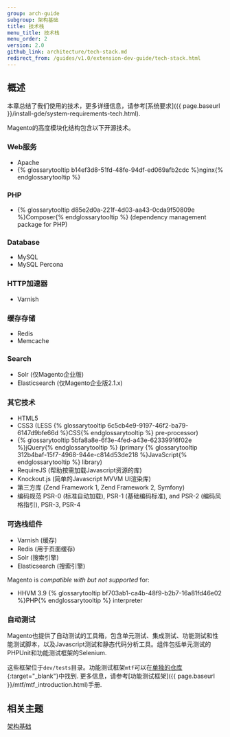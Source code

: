 ```yaml
---
group: arch-guide
subgroup: 架构基础
title: 技术栈
menu_title: 技术栈
menu_order: 2
version: 2.0
github_link: architecture/tech-stack.md
redirect_from: /guides/v1.0/extension-dev-guide/tech-stack.html
---
```


## 概述

 本章总结了我们使用的技术，更多详细信息，请参考[系统要求]({{ page.baseurl }}/install-gde/system-requirements-tech.html).

Magento的高度模块化结构包含以下开源技术。

### Web服务

*	Apache
*	{% glossarytooltip b14ef3d8-51fd-48fe-94df-ed069afb2cdc %}nginx{% endglossarytooltip %}

### PHP

*	{% glossarytooltip d85e2d0a-221f-4d03-aa43-0cda9f50809e %}Composer{% endglossarytooltip %} (dependency management package for PHP)

### Database

*	MySQL
*	MySQL Percona

### HTTP加速器

*	Varnish

### 缓存存储

*	Redis
*	Memcache

### Search

* Solr (仅Magento企业版)
* Elasticsearch (仅Magento企业版2.1.x)

### 其它技术

*	HTML5
*	CSS3 (LESS {% glossarytooltip 6c5cb4e9-9197-46f2-ba79-6147d9bfe66d %}CSS{% endglossarytooltip %} pre-processor)
*	{% glossarytooltip 5bfa8a8e-6f3e-4fed-a43e-62339916f02e %}jQuery{% endglossarytooltip %} (primary {% glossarytooltip 312b4baf-15f7-4968-944e-c814d53de218 %}JavaScript{% endglossarytooltip %} library)
*	RequireJS (帮助按需加载Javascript资源的库)
*	Knockout.js (简单的Javascript MVVM UI渲染库)
*	第三方库 (Zend Framework 1, Zend Framework 2, Symfony)
*	编码规范 PSR-0 (标准自动加载), PSR-1 (基础编码标准), and PSR-2 (编码风格指引), PSR-3, PSR-4

### 可选栈组件

*	Varnish (缓存)
*	Redis (用于页面缓存)
*	Solr (搜索引擎)
*	Elasticsearch (搜索引擎)

Magento is *compatible with but not supported* for:

*	HHVM 3.9 {% glossarytooltip bf703ab1-ca4b-48f9-b2b7-16a81fd46e02 %}PHP{% endglossarytooltip %} interpreter

### 自动测试

Magento也提供了自动测试的工具箱，包含单元测试、集成测试、功能测试和性能测试脚本，以及Javascript测试和静态代码分析工具。组件包括单元测试的PHPUnit和功能测试框架的Selenium.

这些框架位于`dev/tests`目录。功能测试框架`mtf`可以在[单独的仓库](https://github.com/magento/mtf){:target="_blank"}中找到.
更多信息，请参考[功能测试框架]({{ page.baseurl }}/mtf/mtf_introduction.html)手册.

## 相关主题
<a href="{{ page.baseurl }}/architecture/archi_perspectives/ABasics_intro.html">架构基础</a>
